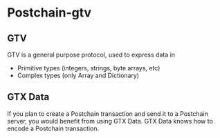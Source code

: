 # Postchain-gtv

## GTV
GTV is a general purpose protocol, used to express data in 
- Primitive types (integers, strings, byte arrays, etc)
- Complex types (only Array and Dictionary)

## GTX Data
If you plan to create a Postchain transaction and send it to a Postchain server,
you would benefit from using GTX Data. GTX Data knows how to encode a Postchain transaction.
